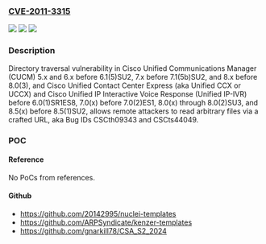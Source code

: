 ### [CVE-2011-3315](https://cve.mitre.org/cgi-bin/cvename.cgi?name=CVE-2011-3315)
![](https://img.shields.io/static/v1?label=Product&message=n%2Fa&color=blue)
![](https://img.shields.io/static/v1?label=Version&message=n%2Fa&color=blue)
![](https://img.shields.io/static/v1?label=Vulnerability&message=n%2Fa&color=brighgreen)

### Description

Directory traversal vulnerability in Cisco Unified Communications Manager (CUCM) 5.x and 6.x before 6.1(5)SU2, 7.x before 7.1(5b)SU2, and 8.x before 8.0(3), and Cisco Unified Contact Center Express (aka Unified CCX or UCCX) and Cisco Unified IP Interactive Voice Response (Unified IP-IVR) before 6.0(1)SR1ES8, 7.0(x) before 7.0(2)ES1, 8.0(x) through 8.0(2)SU3, and 8.5(x) before 8.5(1)SU2, allows remote attackers to read arbitrary files via a crafted URL, aka Bug IDs CSCth09343 and CSCts44049.

### POC

#### Reference
No PoCs from references.

#### Github
- https://github.com/20142995/nuclei-templates
- https://github.com/ARPSyndicate/kenzer-templates
- https://github.com/gnarkill78/CSA_S2_2024

